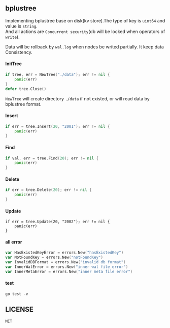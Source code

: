## bplustree
Implementing bplustree base on disk(kv store).The type of key is `uint64` and value is `string`.      
And all actions are `Concurrent security`(db will be locked when operators of `write`).  
  
Data will be rollback by `wal.log` when nodes be writed partially. It keep data Consistency.  

#### InitTree
```go 
if tree, err = NewTree("./data"); err != nil {
	panic(err)
}
defer tree.Close()
```
`NewTree` will create directory `./data` if not existed, or will read data by bplustree format.

#### Insert
```go 
if err = tree.Insert(20, "2001"); err != nil {
    panic(err)
}
```


#### Find
```go  
if val, err = tree.Find(20); err != nil {
    panic(err)
} 

```

#### Delete
```go  
if err = tree.Delete(20); err != nil {
	panic(err)
}
```

#### Update
```golang
if err = tree.Update(20, "2002"); err != nil {
    panic(err)
}
```

#### all error
```go  
var HasExistedKeyError = errors.New("hasExistedKey")
var NotFoundKey = errors.New("notFoundKey")
var InvalidDBFormat = errors.New("invalid db format")
var InnerWalError = errors.New("inner wal file error")
var InnerMetaError = errors.New("inner meta file error")
```


#### test
```go test -v``` 


## LICENSE
`MIT`